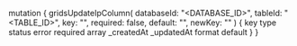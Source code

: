 mutation {
    gridsUpdateIpColumn(
        databaseId: "<DATABASE_ID>",
        tableId: "<TABLE_ID>",
        key: "",
        required: false,
        default: "",
        newKey: ""
    ) {
        key
        type
        status
        error
        required
        array
        _createdAt
        _updatedAt
        format
        default
    }
}

